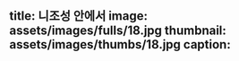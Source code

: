 title: 니조성 안에서
image: assets/images/fulls/18.jpg
thumbnail: assets/images/thumbs/18.jpg
caption:
---
